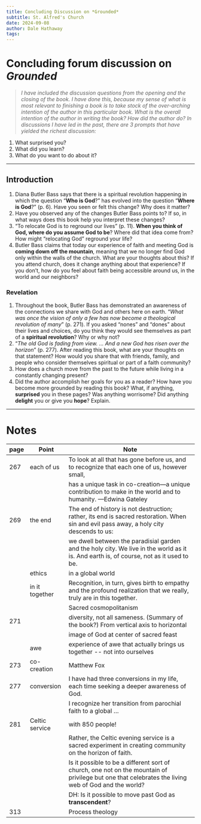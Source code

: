 ```yaml
---
title: Concluding Discussion on *Grounded*
subtitle: St. Alfred's Church
date: 2024-09-08
author: Dale Hathaway
tags: 
---
```

# Concluding forum discussion on *Grounded*

> *I have included the discussion questions from the opening and the closing of the book. I have done this, because my sense of what is most relevant to finishing a book is to take stock of the over-arching intention of the author in this particular book. What is the overall intention of the author in writing the book? How did the author do? In discussions I have led in the past, there are 3 prompts that have yielded the richest discussion:*

1. What surprised you?
2. What did you learn?
3. What do you want to do about it?

---

## Introduction
1. Diana Butler Bass says that there is a spiritual revolution happening in which the question “**Who is God**?” has evolved into the question “**Where is God**?” (p. 6).  Have you seen or felt this change? Why does it matter?
2. Have you observed any of the changes Butler Bass points to? If so, in what ways does this book help you interpret these changes?
3. “To relocate God is to reground our lives” (p. 11).  **When you think of God, where do you assume God to be**? Where did that idea come from? How might “relocating God” reground your life? 
4. Butler Bass claims that today our experience of faith and meeting God is **coming down off the mountain**, meaning that we no longer find God only within the walls of the church. What are your thoughts about this?  If you attend church, does it change anything about that experience? If you don’t, how do you feel about faith being accessible around us, in the world and our neighbors?
### Revelation
1. Throughout the book, Butler Bass has demonstrated an awareness of the connections we share with God and others here on earth. “*What was once the vision of only a few has now become a theological revolution of many*” (p. 271). If you asked “nones” and “dones” about their lives and choices, do you think they would see themselves as part of a **spiritual revolution**? Why or why not?
2. “*The old God is fading from view. … And a new God has risen over the horizon*” (p. 277). After reading this book, what are your thoughts on that statement? How would you share that with friends, family, and people who consider themselves spiritual or part of a faith
community?
3. How does a church move from the past to the future while living in a constantly changing present?
4. Did the author accomplish her goals for you as a reader?  How have you become more grounded by reading this book? What, if anything, **surprised** you in these pages?  Was anything worrisome? Did anything **delight** you or give you **hope**? Explain.

---

# Notes

| page | Point          | Note                                                                                                                                               |
|------|----------------|----------------------------------------------------------------------------------------------------------------------------------------------------|
| 267  | each of us     | To look at all that has gone before us, and to recognize that each one of us, however small,                                                       |
|      |                | has a unique task in co-creation—a unique contribution to make in the world and to humanity. —Edwina Gateley                                       |
| 269  | the end        | The end of history is not destruction; rather, its end is sacred restoration. When sin and evil pass away, a holy city descends to us:             |
|      |                | we dwell between the paradisial garden and the holy city. We live in the world as it is. And earth is, of course, not as it used to be.            |
|      | ethics         | in a global world                                                                                                                                  |
|      | in it together | Recognition, in turn, gives birth to empathy and the profound realization that we really, truly are in this together.                              |
|      |                | Sacred cosmopolitanism                                                                                                                             |
| 271  |                | diversity, not all sameness. (Summary of the book?) From vertical axis to horizontal                                                               |
|      |                | image of God at center of sacred feast                                                                                                             |
|      | awe            | experience of awe that actually brings us together -- not into ourselves                                                                           |
| 273  | co-creation    | Matthew Fox                                                                                                                                        |
| 277  | conversion     | I have had three conversions in my life, each time seeking a deeper awareness of God.                                                              |
|      |                | I recognize her transition from parochial faith to a global …                                                                                      |
| 281  | Celtic service | with 850 people!                                                                                                                                   |
|      |                | Rather, the Celtic evening service is a sacred experiment in creating community on the horizon of faith.                                           |
|      |                | Is it possible to be a different sort of church, one not on the mountain of privilege but one that celebrates the living web of God and the world? |
|      |                | DH: Is it possible to move past God as **transcendent**?                                                                                           |
| 313  |                | Process theology                                                                                                                                   |

